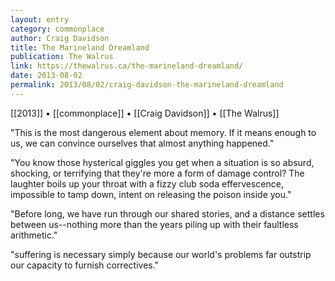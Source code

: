 ```yaml
---
layout: entry
category: commonplace
author: Craig Davidson
title: The Marineland Dreamland
publication: The Walrus
link: https://thewalrus.ca/the-marineland-dreamland/
date: 2013-08-02
permalink: 2013/08/02/craig-davidson-the-marineland-dreamland
---
```


[[2013]] • [[commonplace]] • [[Craig Davidson]] • [[The Walrus]]

"This is the most dangerous element about memory. If it means enough to us, we can convince ourselves that almost anything happened." 

"You know those hysterical giggles you get when a situation is so absurd, shocking, or terrifying that they're more a form of damage control? The laughter boils up your throat with a fizzy club soda effervescence, impossible to tamp down, intent on releasing the poison inside you."

"Before long, we have run through our shared stories, and a distance settles between us--nothing more than the years piling up with their faultless arithmetic."

"suffering is necessary simply because our world's problems far outstrip our capacity to furnish correctives."